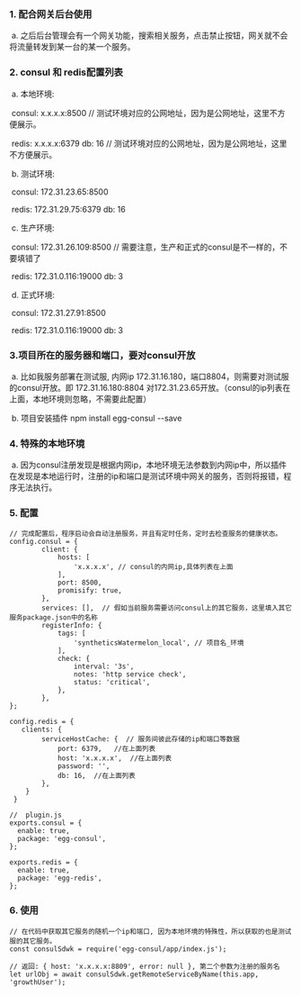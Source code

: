 ### 1. 配合网关后台使用

​      a. 之后后台管理会有一个网关功能，搜索相关服务，点击禁止按钮，网关就不会将流量转发到某一台的某一个服务。

### 2. consul 和 redis配置列表

​	a. 本地环境: 

​			consul:  x.x.x.x:8500   // 测试环境对应的公网地址，因为是公网地址，这里不方便展示。

​			redis:  x.x.x.x:6379  db: 16 	// 测试环境对应的公网地址，因为是公网地址，这里不方便展示。		 

​	b. 测试环境: 

​			consul:  172.31.23.65:8500

​			redis:  172.31.29.75:6379  db: 16 

​	c. 生产环境: 

​			consul:  172.31.26.109:8500  // 需要注意，生产和正式的consul是不一样的，不要填错了

​			redis:  172.31.0.116:19000  db: 3 

​	d. 正式环境: 

​			consul:  172.31.27.91:8500

​			redis:  172.31.0.116:19000  db: 3 



### 3.项目所在的服务器和端口，要对consul开放

​    a. 比如我服务部署在测试服, 内网ip   172.31.16.180，端口8804，则需要对测试服的consul开放。即 172.31.16.180:8804 对172.31.23.65开放。（consul的ip列表在上面，本地环境则忽略，不需要此配置）

​	b. 项目安装插件 npm install egg-consul --save

### 4. 特殊的本地环境

​	a. 因为consul注册发现是根据内网ip，本地环境无法参数到内网ip中，所以插件在发现是本地运行时，注册的ip和端口是测试环境中网关的服务，否则将报错，程序无法执行。

### 5. 配置

```
// 完成配置后，程序启动会自动注册服务，并且有定时任务，定时去检查服务的健康状态。
config.consul = {
        client: {
            hosts: [
                'x.x.x.x', // consul的内网ip,具体列表在上面
            ],
            port: 8500,
            promisify: true,
        },
        services: [],  // 假如当前服务需要访问consul上的其它服务，这里填入其它服务package.json中的名称
        registerInfo: {
            tags: [
                'syntheticsWatermelon_local', // 项目名_环境
            ],
            check: {
                interval: '3s',
                notes: 'http service check',
                status: 'critical',
            },
        },
};

config.redis = {
   clients: {
        serviceHostCache: {  // 服务间彼此存储的ip和端口等数据
            port: 6379,   //在上面列表
            host: 'x.x.x.x',  //在上面列表
            password: '',
            db: 16,  //在上面列表
        },
    }
 }
 
//  plugin.js
exports.consul = {
  enable: true,
  package: 'egg-consul',
};

exports.redis = {
  enable: true,
  package: 'egg-redis',
};
```

### 6. 使用

```
// 在代码中获取其它服务的随机一个ip和端口, 因为本地环境的特殊性，所以获取的也是测试服的其它服务。
const consulSdwk = require('egg-consul/app/index.js');

// 返回: { host: 'x.x.x.x:8809', error: null }, 第二个参数为注册的服务名
let urlObj = await consulSdwk.getRemoteServiceByName(this.app, 'growthUser');
```



